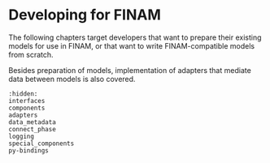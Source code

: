 # Developing for FINAM

The following chapters target developers that want to prepare their existing models for use in FINAM, or that want to write FINAM-compatible models from scratch.

Besides preparation of models, implementation of adapters that mediate data between models is also covered.

```{toctree}
:hidden:
interfaces
components
adapters
data_metadata
connect_phase
logging
special_components
py-bindings
```
